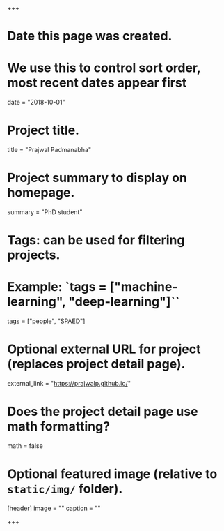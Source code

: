 +++
# Date this page was created.
# We use this to control sort order, most recent dates appear first
date = "2018-10-01"

# Project title.
title = "Prajwal Padmanabha"

# Project summary to display on homepage.
summary = "PhD student"

# Tags: can be used for filtering projects.
# Example: `tags = ["machine-learning", "deep-learning"]``
tags = ["people", "SPAED"]

# Optional external URL for project (replaces project detail page).
external_link = "https://prajwalp.github.io/"

# Does the project detail page use math formatting?
math = false

# Optional featured image (relative to `static/img/` folder).
[header]
image = ""
caption = ""

+++
